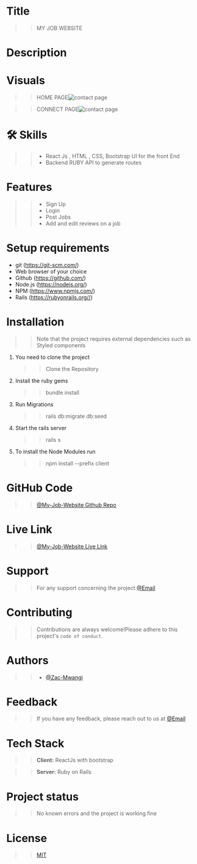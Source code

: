 # Title

> > MY JOB WEBSITE

# Description

> > 

# Visuals

>> HOME PAGE<img src="./src/screenshots/home.png" alt="contact page"/>


>> CONNECT PAGE<img src="./src/screenshots/contact.png" alt="contact page"/>

# 🛠 Skills

> > - React Js , HTML , CSS, Bootstrap UI for the front End
> > - Backend RUBY API to generate routes

# Features

> > - Sign Up
> > - Login
> > - Post Jobs
> > - Add and edit reviews on a job

# Setup requirements

- git (https://git-scm.com/)
- Web browser of your choice
- Github (https://github.com/)
- Node.js (https://nodejs.org/)
- NPM (https://www.npmjs.com/)
- Rails (https://rubyonrails.org//)

# Installation

> > Note that the project requires external dependencies such as Styled components

1. You need to clone the project
   > > Clone the Repository

2. Install the ruby gems
    > > bundle install

3. Run Migrations
    > > rails db:migrate db:seed

4. Start the rails server
    > > rails s

5. To install the Node Modules run
   > > npm install --prefix client


# GitHub Code

> > [@My-Job-Website Github Repo](https://github.com/Zac-Mwangi/my-job-website)

# Live Link

> > [@My-Job-Website Live Link](https://my-job-website.herokuapp.com/)


# Support

> > For any support concerning the project
> > [@Email](zacharia.mwangi@student.moringaschool.com)

# Contributing

> > Contributions are always welcome!Please adhere to this project's `code of conduct`.

# Authors

> > - [@Zac-Mwangi](https://github.com/Zac-Mwangi/)

# Feedback

> > If you have any feedback, please reach out to us at [@Email](zacharia.mwangi@student.moringaschool.com)

# Tech Stack

> > **Client:** ReactJs with bootstrap

> > **Server:** Ruby on Rails

# Project status

> > No known errors and the project is working fine

# License

> > [MIT](https://choosealicense.com/licenses/mit/)
